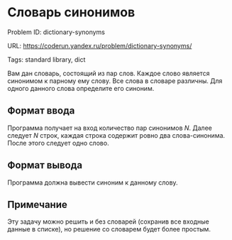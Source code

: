 # Словарь синонимов

Problem ID: dictionary-synonyms

URL: https://coderun.yandex.ru/problem/dictionary-synonyms/

Tags: standard library, dict

Вам дан словарь, состоящий из пар слов. Каждое слово является синонимом к парному ему слову.
Все слова в словаре различны. Для одного данного слова определите его синоним.


## Формат ввода

Программа получает на вход количество пар синонимов $N$. Далее следует
$N$ строк, каждая строка содержит ровно два слова-синонима. После этого
следует одно слово.


## Формат вывода

Программа должна вывести синоним к данному слову.


## Примечание

Эту задачу можно решить и без словарей (сохранив все входные данные в списке),
но решение со словарем будет более простым.


